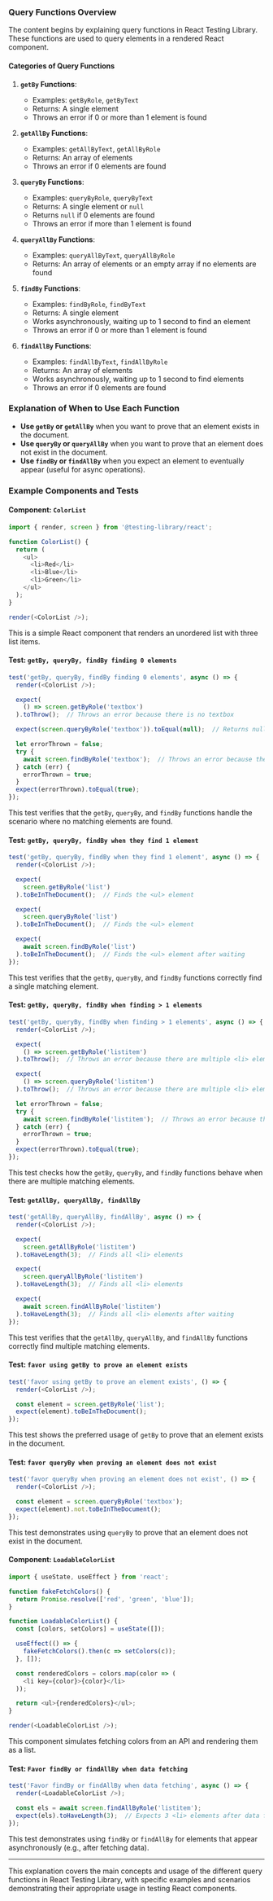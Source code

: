 ### Query Functions Overview

The content begins by explaining query functions in React Testing Library. These functions are used to query elements in a rendered React component.

#### Categories of Query Functions

1. **`getBy` Functions**:
   - Examples: `getByRole`, `getByText`
   - Returns: A single element
   - Throws an error if 0 or more than 1 element is found

2. **`getAllBy` Functions**:
   - Examples: `getAllByText`, `getAllByRole`
   - Returns: An array of elements
   - Throws an error if 0 elements are found

3. **`queryBy` Functions**:
   - Examples: `queryByRole`, `queryByText`
   - Returns: A single element or `null`
   - Returns `null` if 0 elements are found
   - Throws an error if more than 1 element is found

4. **`queryAllBy` Functions**:
   - Examples: `queryAllByText`, `queryAllByRole`
   - Returns: An array of elements or an empty array if no elements are found

5. **`findBy` Functions**:
   - Examples: `findByRole`, `findByText`
   - Returns: A single element
   - Works asynchronously, waiting up to 1 second to find an element
   - Throws an error if 0 or more than 1 element is found

6. **`findAllBy` Functions**:
   - Examples: `findAllByText`, `findAllByRole`
   - Returns: An array of elements
   - Works asynchronously, waiting up to 1 second to find elements
   - Throws an error if 0 elements are found

### Explanation of When to Use Each Function

- **Use `getBy` or `getAllBy`** when you want to prove that an element exists in the document.
- **Use `queryBy` or `queryAllBy`** when you want to prove that an element does not exist in the document.
- **Use `findBy` or `findAllBy`** when you expect an element to eventually appear (useful for async operations).

### Example Components and Tests

#### Component: `ColorList`

```javascript
import { render, screen } from '@testing-library/react';

function ColorList() {
  return (
    <ul> 
      <li>Red</li> 
      <li>Blue</li>
      <li>Green</li>
    </ul>
  );
}

render(<ColorList />);
```

This is a simple React component that renders an unordered list with three list items.

#### Test: `getBy, queryBy, findBy finding 0 elements`

```javascript
test('getBy, queryBy, findBy finding 0 elements', async () => {
  render(<ColorList />);

  expect(
    () => screen.getByRole('textbox')
  ).toThrow();  // Throws an error because there is no textbox

  expect(screen.queryByRole('textbox')).toEqual(null);  // Returns null because there is no textbox

  let errorThrown = false;
  try {
    await screen.findByRole('textbox');  // Throws an error because there is no textbox after waiting
  } catch (err) {
    errorThrown = true;
  }
  expect(errorThrown).toEqual(true);
});
```

This test verifies that the `getBy`, `queryBy`, and `findBy` functions handle the scenario where no matching elements are found.

#### Test: `getBy, queryBy, findBy when they find 1 element`

```javascript
test('getBy, queryBy, findBy when they find 1 element', async () => {
  render(<ColorList />);

  expect(
    screen.getByRole('list')
  ).toBeInTheDocument();  // Finds the <ul> element

  expect(
    screen.queryByRole('list')
  ).toBeInTheDocument();  // Finds the <ul> element

  expect(
    await screen.findByRole('list')
  ).toBeInTheDocument();  // Finds the <ul> element after waiting
});
```

This test verifies that the `getBy`, `queryBy`, and `findBy` functions correctly find a single matching element.

#### Test: `getBy, queryBy, findBy when finding > 1 elements`

```javascript
test('getBy, queryBy, findBy when finding > 1 elements', async () => {
  render(<ColorList />);

  expect(
    () => screen.getByRole('listitem')
  ).toThrow();  // Throws an error because there are multiple <li> elements

  expect(
    () => screen.queryByRole('listitem')
  ).toThrow();  // Throws an error because there are multiple <li> elements

  let errorThrown = false;
  try {
    await screen.findByRole('listitem');  // Throws an error because there are multiple <li> elements after waiting
  } catch (err) {
    errorThrown = true;
  }
  expect(errorThrown).toEqual(true);
});
```

This test checks how the `getBy`, `queryBy`, and `findBy` functions behave when there are multiple matching elements.

#### Test: `getAllBy, queryAllBy, findAllBy`

```javascript
test('getAllBy, queryAllBy, findAllBy', async () => {
  render(<ColorList />);

  expect(
    screen.getAllByRole('listitem')
  ).toHaveLength(3);  // Finds all <li> elements

  expect(
    screen.queryAllByRole('listitem')
  ).toHaveLength(3);  // Finds all <li> elements

  expect(
    await screen.findAllByRole('listitem')
  ).toHaveLength(3);  // Finds all <li> elements after waiting
});
```

This test verifies that the `getAllBy`, `queryAllBy`, and `findAllBy` functions correctly find multiple matching elements.

#### Test: `favor using getBy to prove an element exists`

```javascript
test('favor using getBy to prove an element exists', () => {
  render(<ColorList />);

  const element = screen.getByRole('list');
  expect(element).toBeInTheDocument();
});
```

This test shows the preferred usage of `getBy` to prove that an element exists in the document.

#### Test: `favor queryBy when proving an element does not exist`

```javascript
test('favor queryBy when proving an element does not exist', () => {
  render(<ColorList />);

  const element = screen.queryByRole('textbox');
  expect(element).not.toBeInTheDocument();
});
```

This test demonstrates using `queryBy` to prove that an element does not exist in the document.

#### Component: `LoadableColorList`

```javascript
import { useState, useEffect } from 'react';

function fakeFetchColors() {
  return Promise.resolve(['red', 'green', 'blue']);
}

function LoadableColorList() {
  const [colors, setColors] = useState([]);

  useEffect(() => {
    fakeFetchColors().then(c => setColors(c));
  }, []);

  const renderedColors = colors.map(color => (
    <li key={color}>{color}</li>
  ));

  return <ul>{renderedColors}</ul>;
}

render(<LoadableColorList />);
```

This component simulates fetching colors from an API and rendering them as a list.

#### Test: `Favor findBy or findAllBy when data fetching`

```javascript
test('Favor findBy or findAllBy when data fetching', async () => {
  render(<LoadableColorList />);

  const els = await screen.findAllByRole('listitem');
  expect(els).toHaveLength(3);  // Expects 3 <li> elements after data fetching
});
```

This test demonstrates using `findBy` or `findAllBy` for elements that appear asynchronously (e.g., after fetching data).

---

This explanation covers the main concepts and usage of the different query functions in React Testing Library, with specific examples and scenarios demonstrating their appropriate usage in testing React components.